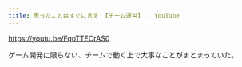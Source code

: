 ```yaml
---
title: 思ったことはすぐに言え 【チーム運営】 - YouTube
---
```


https://youtu.be/FqoTTECrAS0

ゲーム開発に限らない、チームで動く上で大事なことがまとまっていた。
